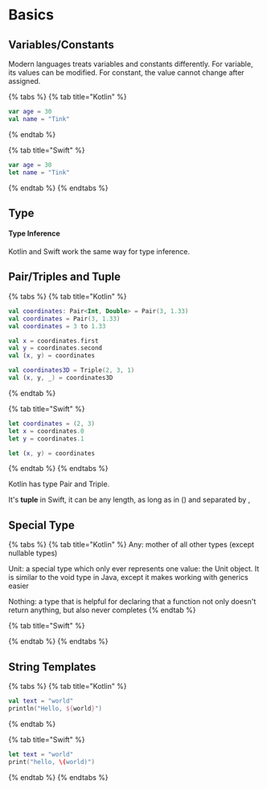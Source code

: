 # Basics

## Variables/Constants

Modern languages treats variables and constants differently. For variable, its values can be modified. For constant, the value cannot change after assigned.

{% tabs %}
{% tab title="Kotlin" %}
```kotlin
var age = 30
val name = "Tink"
```
{% endtab %}

{% tab title="Swift" %}
```swift
var age = 30
let name = "Tink"
```
{% endtab %}
{% endtabs %}

## Type

#### Type Inference

Kotlin and Swift work the same way for type inference.

## Pair/Triples and Tuple

{% tabs %}
{% tab title="Kotlin" %}
```kotlin
val coordinates: Pair<Int, Double> = Pair(3, 1.33)
val coordinates = Pair(3, 1.33)
val coordinates = 3 to 1.33

val x = coordinates.first
val y = coordinates.second
val (x, y) = coordinates

val coordinates3D = Triple(2, 3, 1)
val (x, y, _) = coordinates3D
```
{% endtab %}

{% tab title="Swift" %}
```swift
let coordinates = (2, 3)
let x = coordinates.0
let y = coordinates.1

let (x, y) = coordinates
```
{% endtab %}
{% endtabs %}

Kotlin has type Pair and Triple.

It's **tuple** in Swift, it can be any length, as long as in \(\) and separated by ,

##  Special Type

{% tabs %}
{% tab title="Kotlin" %}
Any: mother of all other types \(except nullable types\)

Unit: a special type which only ever represents one value: the Unit object. It is similar to the void type in Java, except it makes working with generics easier

Nothing: a type that is helpful for declaring that a function not only doesn't return anything, but also never completes
{% endtab %}

{% tab title="Swift" %}

{% endtab %}
{% endtabs %}

## String Templates

{% tabs %}
{% tab title="Kotlin" %}
```kotlin
val text = "world"
println("Hello, ${world}")
```
{% endtab %}

{% tab title="Swift" %}
```swift
let text = "world"
print("hello, \(world)")
```
{% endtab %}
{% endtabs %}

